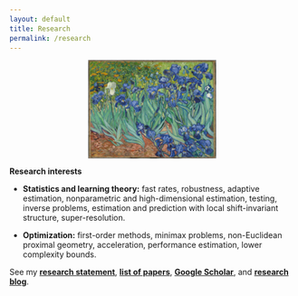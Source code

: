 ```yaml
---
layout: default
title: Research
permalink: /research
---
```


<p align = "center">
<img src="irises-downsized.jpg" alt="Irises" width="45%" align="center" hspace="20">  
</p>  

__Research interests__  
  

* __Statistics and learning theory:__ fast rates, robustness, adaptive estimation, nonparametric and high-dimensional estimation, testing, inverse problems, estimation and prediction with local shift-invariant structure, super-resolution.  
  
  
* __Optimization:__ first-order methods, minimax problems, non-Euclidean proximal geometry, acceleration, performance estimation, lower complexity bounds.  

See my [__research statement__](assets/research_statement.pdf), [__list of papers__](/papers), [__Google Scholar__](https://scholar.google.fr/citations?user=2IvZJ3cAAAAJ&hl=en), and [__research blog__](https://ostrodmit.github.io/blog/).
